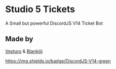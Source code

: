 
# Studio 5 Tickets
A Small but powerful DiscordJS V14 Ticket Bot


## Made by
[Vesturo](https://github.com/vesturo) &
[Blankiiii](https://github.com/Blankiiii)


https://img.shields.io/badge/DiscordJS-V14-green
